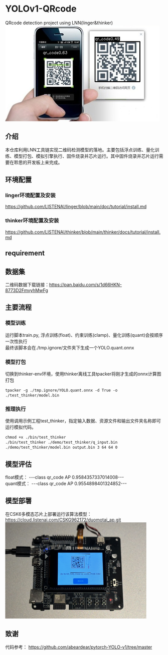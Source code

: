 # YOLOv1-QRcode

QRcode detection project using LNN(linger&amp;thinker)  
![](result.jpg "QRcode detection")

## 介绍
本仓库利用LNN工具链实现二维码检测模型的落地。主要包括浮点训练、量化训练、模型打包、模拟引擎执行、固件烧录并芯片运行。其中固件烧录并芯片运行需要在聆思的开发板上来完成。

## 环境配置
### linger环境配置及安装
https://github.com/LISTENAI/linger/blob/main/doc/tutorial/install.md

### thinker环境配置及安装
https://github.com/LISTENAI/thinker/blob/main/thinker/docs/tutorial/install.md

## requirement


## 数据集
二维码数据下载链接：https://pan.baidu.com/s/1d66HKN-8773D2FmvyhMwFg


## 主要流程
### 模型训练
运行脚本train.py, 浮点训练(float)、约束训练(clamp)、量化训练(quant)会按顺序一次性执行  
最终该脚本会在./tmp.ignore/文件夹下生成一个YOLO.quant.onnx

### 模型打包
切换到thinker-env环境，使用thinker离线工具tpacker将刚才生成的onnx计算图打包
```
tpacker -g ./tmp.ignore/YOLO.quant.onnx -d True -o ./test_thinker/model.bin
```
### 推理执行
使用调用示例工程test_thinker，指定输入数据、资源文件和输出文件夹名称即可运行模拟代码。
```
chmod +x ./bin/test_thinker  
./bin/test_thinker ./demo/test_thinker/q_input.bin ./demo/test_thinker/model.bin output.bin 3 64 64 0
```

## 模型评估
float模式：
---class qr_code AP 0.9584357337014008---  
quant模式：
---class qr_code AP 0.9554898401324852---

## 模型部署
在CSK6多模态芯片上部署运行该算法模型：https://cloud.listenai.com/CSKG962172/duomotai_ap.git  
<img src="CSK6.JPG" alt="QRcode detection on CSK6" width="450"/>

## 致谢
代码参考：
https://github.com/abeardear/pytorch-YOLO-v1/tree/master

